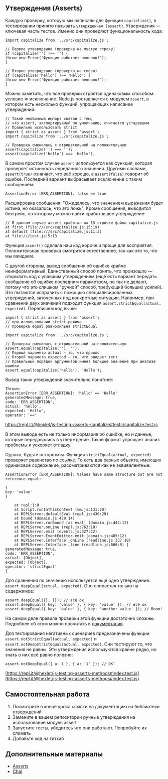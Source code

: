 ## Утверждения (Asserts)
Каждую проверку, которую мы написали для функции `capitalize()`, в тестировании принято называть `утверждением (assert)`. Утверждения — ключевая часть тестов. Именно они проверяют функциональность кода:
```
import capitalize from '../src/capitalize.js';

// Первое утверждение (проверка на пустую строку)
if (capitalize('') !== '') {
throw new Error('Функция работает неверно!');
}

// Второе утверждение (проверка на слово)
if (capitalize('hello') !== 'Hello') {
throw new Error('Функция работает неверно!');
}
```
Можно заметить, что все проверки строятся одинаковым способом: условие => исключение. Node.js поставляется с модулем `assert`, в котором есть несколько функций, упрощающих написание утверждений:
```
// Такой необычный импорт связан с тем,
// что assert, экспортируемый по умолчанию, считается устаревшим
// Правильно использовать strict
import { strict as assert } from 'assert';
import capitalize from '../src/capitalize.js';

// Проверка сменилась с отрицательной на положительную
assert(capitalize('') === '');
assert(capitalize('hello') === 'Hello');
```
В самом простом случае `assert` используется как функция, которая проверяет истинность переданного значения. Другими словами, `assert(true)` означает, что всё хорошо, а `assert(false)` говорит об ошибке. Последний вариант выбрасывает исключение с таким сообщением:
```
AssertionError [ERR_ASSERTION]: false == true
```
Расшифровка сообщения: "Ожидалось, что значением выражения будет истина, но оказалось, что это ложь". Кроме сообщения, выводится бектрейс, по которому можно найти сработавшее утверждение:
```
// В данном случае assert сработал на 15 строчке файла capitalize.js
at first (file:///src/capitalize.js:15:19)
at default (file:///src/capitalize.js:11:3)
at file:///test.js:5:13
```
Функция `assert()` сделала наш код короче и проще для восприятия. Положительная проверка смотрится естественнее, так как это то, что мы ожидаем.

С другой стороны, вывод сообщения об ошибке крайне неинформативный. Единственный способ понять, что произошло — открывать код с упавшим утверждением (ещё есть вариант передать сообщение об ошибке последним параметром, но так не делают, потому что это слишком "ручной" способ, требующий больших усилий). Это пытаются исправить с помощью специализированных утверждений, заточенных под конкретные ситуации. Например, при сравнении двух значений подходит функция `assert.strictEqual(actual, expected)`. Перепишем код выше:
```
import { strict as assert } from 'assert';
// при использовании strict-режима
// проверка equal равносильна strictEqual

import capitalize from '../src/capitalize.js';

// Проверка сменилась с отрицательной на положительную
assert.equal(capitalize(''), '');
// Первый параметр actual – то, что пришло
// Второй параметр expected – то, что ожидает тест
// Правильный порядок аргументов имеет большое значение при анализе ошибки
assert.equal(capitalize('hello'), 'Hello');
```
Вывод таких утверждений значительно понятнее:
```
Thrown:
AssertionError [ERR_ASSERTION]: 'hello' == 'Hello'
generatedMessage: true,
code: 'ERR_ASSERTION',
actual: 'hello',
expected: 'Hello',
operator: '=='
```
https://repl.it/@hexlet/js-testing-asserts-capitalize#tests/capitalize.test.js

В этом выводе есть не только информация об ошибке, но и данные, которые передавались в утверждение. Такой формат упрощает анализ проблемы и ускоряет отладку.

Однако, будьте осторожны. Функция `strictEqual(actual, expected)` проверяет равенство по ссылке. То есть два разных объекта, имеющих одинаковое содержание, рассматриваются как не эквивалентные:
```
AssertionError [ERR_ASSERTION]: Values have same structure but are not reference-equal:

{
key: 'value'
}

    at repl:1:8
    at Script.runInThisContext (vm.js:131:20)
    at REPLServer.defaultEval (repl.js:436:29)
    at bound (domain.js:429:14)
    at REPLServer.runBound [as eval] (domain.js:442:12)
    at REPLServer.onLine (repl.js:763:10)
    at REPLServer.emit (events.js:327:22)
    at REPLServer.EventEmitter.emit (domain.js:485:12)
    at REPLServer.Interface._onLine (readline.js:337:10)
    at REPLServer.Interface._line (readline.js:666:8) {
generatedMessage: true,
code: 'ERR_ASSERTION',
actual: [Object],
expected: [Object],
operator: 'strictEqual'
}
```
Для сравнения по значению используется ещё одно утверждение: `assert.deepEqual(actual, expected)`. Оно опирается только на содержимое:
```
assert.deepEqual({}, {}); // всё ок
assert.deepEqual({ key: 'value' }, { key: 'value' }); // всё ок
assert.deepEqual({ key: 'value' }, { key: 'another value' }); // Boom!
```
На самом деле правила проверки этой функции достаточно сложны. Подробнее об этом можно прочитать в [документации](https://nodejs.org/api/assert.html#assert_assert_deepstrictequal_actual_expected_message)

Для тестирования негативных сценариев предназначены функции `assert.notStrictEqual(actual, expected)` и `assert.notDeepStrictEqual(actual, expected)`. Они тестируют то, что значения не равны. Эти утверждения используются крайне редко, но знать о них всё равно полезно:
```
assert.notDeepEqual({ a: 1 }, { a: '1' }); // OK!
```
[https://repl.it/@hexlet/js-testing-asserts-methods#index.test.js](https://repl.it/@hexlet/js-testing-asserts-methods#index.test.js)

## Самостоятельная работа
1. Посмотрите в конце урока ссылки на документацию на библиотеки утверждений
2. Замените в вашем репозитории ручные утверждения на использование модуля assert
3. Запустите тесты, убедитесь что они работают. Попробуйте их сломать
4. Добавьте код на гитхаб

## Дополнительные материалы
- [Asserts](https://nodejs.org/api/assert.html)
- [Chai](https://www.chaijs.com/)